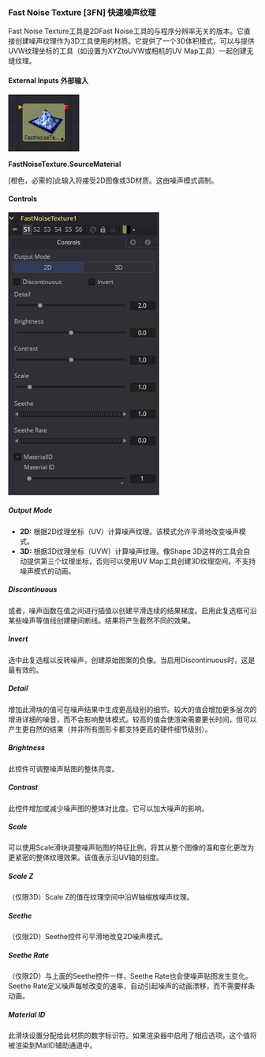 ### Fast Noise Texture [3FN] 快速噪声纹理

Fast Noise Texture工具是2DFast Noise工具的与程序分辨率无关的版本。它直接创建噪声纹理作为3D工具使用的材质。它提供了一个3D体积模式，可以与提供UVW纹理坐标的工具（如设置为XYZtoUVW或相机的UV Map工具）一起创建无缝纹理。

#### External Inputs 外部输入

 ![3FN_tile](images/3FN_tile.jpg)

**FastNoiseTexture.SourceMaterial**

[橙色，必需的]此输入将接受2D图像或3D材质。这由噪声模式调制。

#### Controls

![3FN_Controls](images/3FN_Controls.png)

##### Output Mode

- **2D:** 根据2D纹理坐标（UV）计算噪声纹理。该模式允许平滑地改变噪声模式。
- **3D:** 根据3D纹理坐标（UVW）计算噪声纹理。像Shape 3D这样的工具会自动提供第三个纹理坐标，否则可以使用UV Map工具创建3D纹理空间。不支持噪声模式的动画。

##### Discontinuous

或者，噪声函数在值之间进行插值以创建平滑连续的结果梯度。启用此复选框可沿某些噪声等值线创建硬间断线。结果将产生截然不同的效果。

##### Invert

选中此复选框以反转噪声，创建原始图案的负像。当启用Discontinuous时，这是最有效的。

##### Detail

增加此滑块的值可在噪声结果中生成更高级别的细节。较大的值会增加更多层次的增进详细的噪音，而不会影响整体模式。较高的值会使渲染需要更长时间，但可以产生更自然的结果（并非所有图形卡都支持更高的硬件细节级别）。

##### Brightness

此控件可调整噪声贴图的整体亮度。

##### Contrast

此控件增加或减少噪声图的整体对比度。它可以加大噪声的影响。

##### Scale

可以使用Scale滑块调整噪声贴图的特征比例，将其从整个图像的温和变化更改为更紧密的整体纹理效果。该值表示沿UV轴的刻度。

##### Scale Z

（仅限3D）Scale Z的值在纹理空间中沿W轴缩放噪声纹理。

##### Seethe

（仅限2D）Seethe控件可平滑地改变2D噪声模式。

##### Seethe Rate

（仅限2D）与上面的Seethe控件一样，Seethe Rate也会使噪声贴图发生变化。Seethe Rate定义噪声每帧改变的速率，自动引起噪声的动画漂移，而不需要样条动画。

##### Material ID

此滑块设置分配给此材质的数字标识符。如果渲染器中启用了相应选项，这个值将被渲染到MatID辅助通道中。